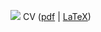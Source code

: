 ![](https://bafybeidkr4jyrwe4v5lg7se2lxncssg5jr7o7hwilwonx5tkvqvhft6nxm.ipfs.infura-ipfs.io/)
CV ([pdf](https://github.com/surajsharma/surajsharma/blob/main/CV_Suraj_2022/CV.pdf) | [LaTeX](https://github.com/surajsharma/surajsharma/blob/main/CV_Suraj_2022/cv_2.tex))
